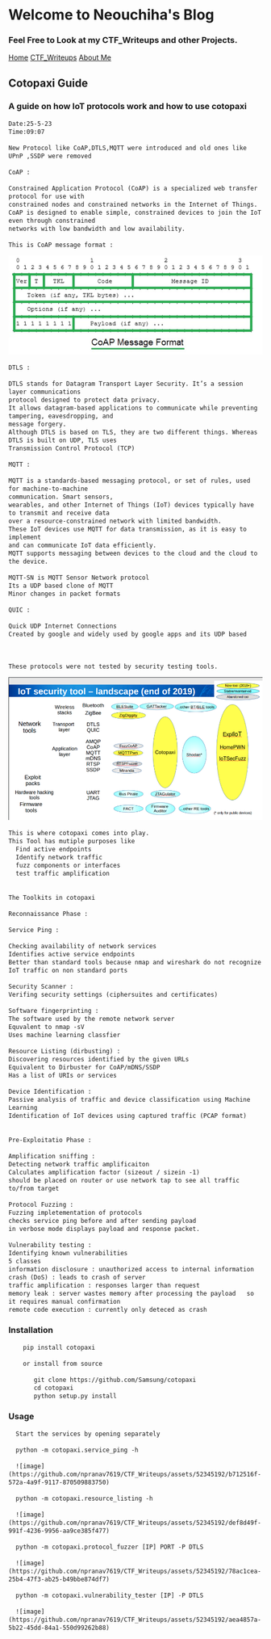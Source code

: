 # Welcome to Neouchiha's Blog

### Feel Free to Look at my CTF_Writeups and other Projects.

[Home](https://npranav7619.github.io/)
[CTF_Writeups](https://npranav7619.github.io/CTF_Writeups)
[About Me](https://npranav7619.github.io/Aboutme)


## Cotopaxi Guide
### A guide on how IoT protocols work and how to use cotopaxi 
    
    Date:25-5-23
    Time:09:07
    
    New Protocol like CoAP,DTLS,MQTT were introduced and old ones like UPnP ,SSDP were removed
    
    CoAP :

    Constrained Application Protocol (CoAP) is a specialized web transfer protocol for use with 
    constrained nodes and constrained networks in the Internet of Things. 
    CoAP is designed to enable simple, constrained devices to join the IoT even through constrained 
    networks with low bandwidth and low availability.
    
    This is CoAP message format :
   ![image](https://github.com/npranav7619/CTF_Writeups/blob/main/assets/52345192/coap_msg.png)

    DTLS : 
    
    DTLS stands for Datagram Transport Layer Security. It’s a session layer communications 
    protocol designed to protect data privacy. 
    It allows datagram-based applications to communicate while preventing tampering, eavesdropping, and 
    message forgery.
    Although DTLS is based on TLS, they are two different things. Whereas DTLS is built on UDP, TLS uses 
    Transmission Control Protocol (TCP)    

    MQTT : 

    MQTT is a standards-based messaging protocol, or set of rules, used for machine-to-machine
    communication. Smart sensors,
    wearables, and other Internet of Things (IoT) devices typically have to transmit and receive data
    over a resource-constrained network with limited bandwidth. 
    These IoT devices use MQTT for data transmission, as it is easy to implement 
    and can communicate IoT data efficiently. 
    MQTT supports messaging between devices to the cloud and the cloud to the device.
    
    MQTT-SN is MQTT Sensor Network protocol
    Its a UDP based clone of MQTT 
    Minor changes in packet formats 
    
    QUIC : 
    
    Quick UDP Internet Connections
    Created by google and widely used by google apps and its UDP based
    


    These protocols were not tested by security testing tools.

   ![image](https://github.com/npranav7619/CTF_Writeups/blob/main/assets/52345192/2019state.png)

    This is where cotopaxi comes into play.
    This Tool has mutiple purposes like 
      Find active endpoints
      Identify network traffic
      fuzz components or interfaces
      test traffic amplification
    
    
    The Toolkits in cotopaxi
      
    Reconnaissance Phase : 

    Service Ping : 

    Checking availability of network services
    Identifies active service endpoints 
    Better than standard tools because nmap and wireshark do not recognize
    IoT traffic on non standard ports
    
    Security Scanner : 
    Verifing security settings (ciphersuites and certificates)

    Software fingerprinting : 
    The software used by the remote network server 
    Equvalent to nmap -sV
    Uses machine learning classfier 

    Resource Listing (dirbusting) : 
    Discovering resources identified by the given URLs
    Equivalent to Dirbuster for CoAP/mDNS/SSDP
    Has a list of URIs or services 

    Device Identification : 
    Passive analysis of traffic and device classification using Machine Learning
    Identification of IoT devices using captured traffic (PCAP format)
        

    Pre-Exploitatio Phase : 
    
    Amplification sniffing : 
    Detecting network traffic amplificaiton
    Calculates amplification factor (sizeout / sizein -1)
    should be placed on router or use network tap to see all traffic to/from target 

    Protocol Fuzzing : 
    Fuzzing impletementation of protocols
    checks service ping before and after sending payload
    in verbose mode displays payload and response packet.
    
    Vulnerability testing : 
    Identifying known vulnerabilities 
    5 classes
    information disclosure : unauthorized access to internal information
    crash (DoS) : leads to crash of server 
    traffic amplification : responses larger than request
    memory leak : server wastes memory after processing the payload   so it requires manual confirmation
    remote code execution : currently only deteced as crash
    

   ### Installation 
        
        pip install cotopaxi
    
        or install from source 

           git clone https://github.com/Samsung/cotopaxi 
           cd cotopaxi
           python setup.py install

   ### Usage 
        
      Start the services by opening separately
      
      python -m cotopaxi.service_ping -h
      
      ![image](https://github.com/npranav7619/CTF_Writeups/assets/52345192/b712516f-572a-4a9f-9117-870509883750)
      
      python -m cotopaxi.resource_listing -h
      
      ![image](https://github.com/npranav7619/CTF_Writeups/assets/52345192/def8d49f-991f-4236-9956-aa9ce385f477)
      
      python -m cotopaxi.protocol_fuzzer [IP] PORT -P DTLS
        
      ![image](https://github.com/npranav7619/CTF_Writeups/assets/52345192/78ac1cea-25b4-47f3-ab25-b49bbe874df7)
      
      python -m cotopaxi.vulnerability_tester [IP] -P DTLS

      ![image](https://github.com/npranav7619/CTF_Writeups/assets/52345192/aea4857a-5b22-45dd-84a1-550d99262b88)

